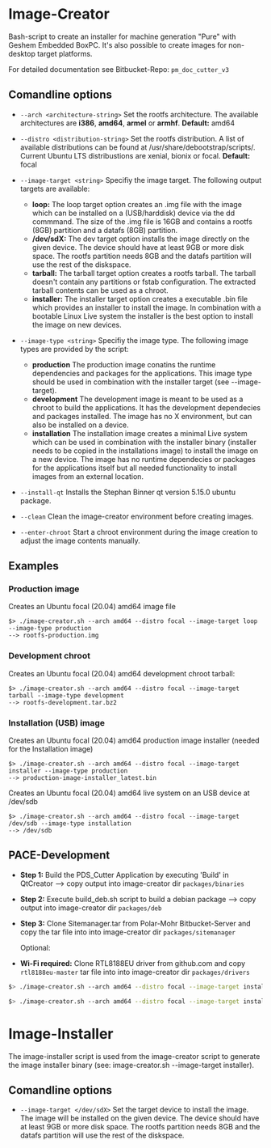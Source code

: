 # Image-Creator

Bash-script to create an installer for machine generation "Pure" with Geshem Embedded BoxPC.
It's also possible to create images for non-desktop target platforms. 

For detailed documentation see Bitbucket-Repo: `pm_doc_cutter_v3` 



## Comandline options

- `--arch <architecture-string>`
  Set the rootfs architecture. The available architectures are **i386**, **amd64**, **armel** or **armhf**.
  **Default:** amd64

- `--distro <distribution-string>`
  Set the rootfs distribution. A list of available distributions can be found at /usr/share/debootstrap/scripts/. Current Ubuntu LTS distribustions are xenial, bionix or focal.
  **Default:** focal

- `--image-target <string>`
  Specifiy the image target. The following output targets are available:
  - **loop:**
    The loop target option creates an .img file with the image which can be installed on a (USB/harddisk) device via the dd commmand. The size of the .img file is 16GB and contains a rootfs (8GB) partition and a datafs (8GB) partition.
  - **/dev/sdX:**
    The dev target option installs the image directly on the given device. The device should have at least 9GB or more disk space. The rootfs partition needs 8GB and the datafs partition will use the rest of the diskspace.
  - **tarball:**
    The tarball target option creates a rootfs tarball. The tarball doesn't contain any partitions or fstab configuration. The extracted tarball contents can be used as a chroot.
  - **installer:**
    The installer target option creates a executable .bin file which provides an installer to install the image. In combination with a bootable Linux Live system the installer is the best option to install the image on new devices.

- `--image-type <string>`
  Specifiy the image type. The following image types are provided by the script:
  - **production**
    The production image conatins the runtime dependencies and packages for the applications. This image type should be used in combination with the installer target (see --image-target).
  - **development**
    The development image is meant to be used as a chroot to build the applications. It has the development dependecies and packages installed. The image has no X environment, but can also be installed on a device.
  - **installation**
    The installation image creates a minimal Live system which can be used in combination with the installer binary (installer needs to be copied in the installations image) to install the image on a new device. The image has no runtime dependecies or packages for the applications itself but all needed functionality to install images from an external location.

- `--install-qt`
  Installs the Stephan Binner qt version 5.15.0 ubuntu package.

- `--clean`
  Clean the image-creator environment before creating images.

- `--enter-chroot`
  Start a chroot environment during the image creation to adjust the image contents manually.

## Examples

### Production image

Creates an Ubuntu focal (20.04) amd64 image file

```
$> ./image-creator.sh --arch amd64 --distro focal --image-target loop --image-type production
--> rootfs-production.img
```

### Development chroot

Creates an Ubuntu focal (20.04) amd64 development chroot tarball:

```
$> ./image-creator.sh --arch amd64 --distro focal --image-target tarball --image-type development
--> rootfs-development.tar.bz2
```

### Installation (USB) image

Creates an Ubuntu focal (20.04) amd64 production image installer (needed for the Installation image)

```
$> ./image-creator.sh --arch amd64 --distro focal --image-target installer --image-type production
--> production-image-installer_latest.bin
```

Creates an Ubuntu focal (20.04) amd64 live system on an USB device at /dev/sdb

```
$> ./image-creator.sh --arch amd64 --distro focal --image-target /dev/sdb --image-type installation
--> /dev/sdb
```



## PACE-Development

- **Step 1:** Build the PDS_Cutter Application by executing 'Build' in QtCreator --> copy output into image-creator dir `packages/binaries`

- **Step 2:** Execute build_deb.sh script to build a debian package --> copy output into image-creator dir `packages/deb`

- **Step 3:** Clone Sitemanager.tar from Polar-Mohr Bitbucket-Server and copy the tar file into into image-creator dir `packages/sitemanager`

  

  Optional:

- **Wi-Fi required:** Clone RTL8188EU driver from github.com and copy `rtl8188eu-master` tar file into into image-creator dir `packages/drivers`

  

```sh
$> ./image-creator.sh --arch amd64 --distro focal --image-target installer --image-type production --install-wifi
```



```sh
$> ./image-creator.sh --arch amd64 --distro focal --image-target installer --image-type development --install-wifi
```



# Image-Installer

The image-installer script is used from the image-creator script to generate the image installer binary (see: image-creator.sh --image-target installer). 

## Comandline options

- `--image-target </dev/sdX>`
  Set the target device to install the image. The image will be installed on the given device. The device should have at least 9GB or more disk space. The rootfs partition needs 8GB and the datafs partition will use the rest of the diskspace.
